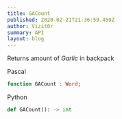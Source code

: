 ```yaml
---
title: GACount
published: 2020-02-21T21:36:59.459Z
author: Vizit0r
summary: API
layout: blog
---
```


 

Returns amount of *Garlic* in backpack


Pascal

```pascal
function GACount : Word;
```


Python

```python
def GACount(): -> int
```


